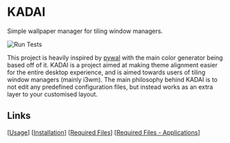 
# KADAI
Simple wallpaper manager for tiling window managers.

![Run Tests](https://github.com/slapelachie/kadai/workflows/Run%20Tests/badge.svg)

This project is heavily inspired by [pywal](https://github.com/dylanaraps/pywal) with the main color generator being based off of it.
KADAI is a project aimed at making theme alignment easier for the entire desktop experience, and is aimed towards users of tiling window managers (mainly i3wm).
The main philosophy behind KADAI is to not edit any predefined configuration files, but instead works as an extra layer to your customised layout.

## Links
\[[Usage](https://github.com/slapelachie/kadai/wiki/Usage)\]
\[[Installation](https://github.com/slapelachie/kadai/wiki/Installation)\]
\[[Required Files](https://github.com/slapelachie/kadai/wiki/ExtraFiles)\]
\[[Required Files - Applications](https://github.com/slapelachie/kadai/wiki/ExtraFiles-Aplications)\]
